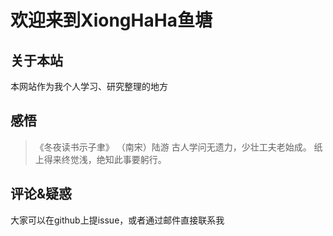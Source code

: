 # 欢迎来到XiongHaHa鱼塘


## 关于本站

本网站作为我个人学习、研究整理的地方

## 感悟
>《冬夜读书示子聿》
（南宋）陆游
古人学问无遗力，少壮工夫老始成。
纸上得来终觉浅，绝知此事要躬行。


## 评论&疑惑

大家可以在github上提issue，或者通过邮件直接联系我
